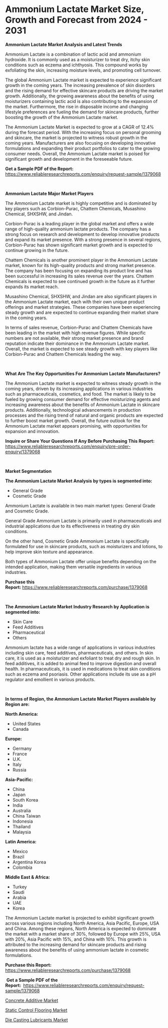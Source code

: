 <p><h1>Ammonium Lactate Market Size, Growth and Forecast from 2024 - 2031</h1></p><p><strong>Ammonium Lactate Market Analysis and Latest Trends</strong></p>
<p><p>Ammonium Lactate is a combination of lactic acid and ammonium hydroxide. It is commonly used as a moisturizer to treat dry, itchy skin conditions such as eczema and ichthyosis. This compound works by exfoliating the skin, increasing moisture levels, and promoting cell turnover.</p><p>The global Ammonium Lactate market is expected to experience significant growth in the coming years. The increasing prevalence of skin disorders and the rising demand for effective skincare products are driving the market growth. Additionally, the growing awareness about the benefits of using moisturizers containing lactic acid is also contributing to the expansion of the market. Furthermore, the rise in disposable income and changing lifestyle preferences are fueling the demand for skincare products, further boosting the growth of the Ammonium Lactate market.</p><p>The Ammonium Lactate Market is expected to grow at a CAGR of 12.4% during the forecast period. With the increasing focus on personal grooming and skincare, the market is projected to witness robust growth in the coming years. Manufacturers are also focusing on developing innovative formulations and expanding their product portfolios to cater to the growing consumer needs. Overall, the Ammonium Lactate market is poised for significant growth and development in the foreseeable future.</p></p>
<p><strong>Get a Sample PDF of the Report:&nbsp;</strong> <a href="https://www.reliableresearchreports.com/enquiry/request-sample/1379068">https://www.reliableresearchreports.com/enquiry/request-sample/1379068</a></p>
<p>&nbsp;</p>
<p><strong>Ammonium Lactate Major Market Players</strong></p>
<p><p>The Ammonium Lactate market is highly competitive and is dominated by key players such as Corbion-Purac, Chattem Chemicals, Musashino Chemical, SHXSHW, and Jindan. </p><p>Corbion-Purac is a leading player in the global market and offers a wide range of high-quality ammonium lactate products. The company has a strong focus on research and development to develop innovative products and expand its market presence. With a strong presence in several regions, Corbion-Purac has shown significant market growth and is expected to continue growing in the future. </p><p>Chattem Chemicals is another prominent player in the Ammonium Lactate market, known for its high-quality products and strong market presence. The company has been focusing on expanding its product line and has been successful in increasing its sales revenue over the years. Chattem Chemicals is expected to see continued growth in the future as it further expands its market reach. </p><p>Musashino Chemical, SHXSHW, and Jindan are also significant players in the Ammonium Lactate market, each with their own unique product offerings and market strategies. These companies have been experiencing steady growth and are expected to continue expanding their market share in the coming years. </p><p>In terms of sales revenue, Corbion-Purac and Chattem Chemicals have been leading in the market with high revenue figures. While specific numbers are not available, their strong market presence and brand reputation indicate their dominance in the Ammonium Lactate market. Overall, the market is expected to see steady growth with key players like Corbion-Purac and Chattem Chemicals leading the way.</p></p>
<p>&nbsp;</p>
<p><strong>What Are The Key Opportunities For Ammonium Lactate Manufacturers?</strong></p>
<p><p>The Ammonium Lactate market is expected to witness steady growth in the coming years, driven by its increasing applications in various industries such as pharmaceuticals, cosmetics, and food. The market is likely to be fueled by growing consumer demand for effective moisturizing agents and increasing awareness about the benefits of Ammonium Lactate in skincare products. Additionally, technological advancements in production processes and the rising trend of natural and organic products are expected to further boost market growth. Overall, the future outlook for the Ammonium Lactate market appears promising, with opportunities for expansion and innovation.</p></p>
<p><strong>Inquire or Share Your Questions If Any Before Purchasing This Report:</strong> <a href="https://www.reliableresearchreports.com/enquiry/pre-order-enquiry/1379068">https://www.reliableresearchreports.com/enquiry/pre-order-enquiry/1379068</a></p>
<p>&nbsp;</p>
<p><strong>Market Segmentation</strong></p>
<p><strong>The Ammonium Lactate Market Analysis by types is segmented into:</strong></p>
<p><ul><li>General Grade</li><li>Cosmetic Grade</li></ul></p>
<p><p>Ammonium Lactate is available in two main market types: General Grade and Cosmetic Grade. </p><p>General Grade Ammonium Lactate is primarily used in pharmaceuticals and industrial applications due to its effectiveness in treating dry skin conditions. </p><p>On the other hand, Cosmetic Grade Ammonium Lactate is specifically formulated for use in skincare products, such as moisturizers and lotions, to help improve skin texture and appearance. </p><p>Both types of Ammonium Lactate offer unique benefits depending on the intended application, making them versatile ingredients in various industries.</p></p>
<p><strong>Purchase this Report:&nbsp;</strong><a href="https://www.reliableresearchreports.com/purchase/1379068">https://www.reliableresearchreports.com/purchase/1379068</a></p>
<p>&nbsp;</p>
<p><strong>The Ammonium Lactate Market Industry Research by Application is segmented into:</strong></p>
<p><ul><li>Skin Care</li><li>Feed Additives</li><li>Pharmaceutical</li><li>Others</li></ul></p>
<p><p>Ammonium lactate has a wide range of applications in various industries including skin care, feed additives, pharmaceuticals, and others. In skin care, it is used as a moisturizer and exfoliant to treat dry and rough skin. In feed additives, it is added to animal feed to improve digestion and overall health. In pharmaceuticals, it is used in medications to treat skin conditions such as eczema and psoriasis. Other applications include its use as a pH regulator and emollient in various products.</p></p>
<p>&nbsp;</p>
<p><strong>In terms of Region, the Ammonium Lactate Market Players available by Region are:</strong></p>
<p>
    <p> <strong> North America: </strong>
        <ul>
            <li>United States</li>
            <li>Canada</li>
        </ul>
        </p> 
    <p> <strong> Europe: </strong>
        <ul>
            <li>Germany</li>
            <li>France</li>
            <li>U.K.</li>
            <li>Italy</li>
            <li>Russia</li>
        </ul>
        </p> 
    <p> <strong> Asia-Pacific: </strong>
        <ul>
            <li>China</li>
            <li>Japan</li>
            <li>South Korea</li>
            <li>India</li>
            <li>Australia</li>
            <li>China Taiwan</li>
            <li>Indonesia</li>
            <li>Thailand</li>
            <li>Malaysia</li>
        </ul>
        </p> 
    <p> <strong> Latin America: </strong>
        <ul>
            <li>Mexico</li>
            <li>Brazil</li>
            <li>Argentina Korea</li>
            <li>Colombia</li>
        </ul>
        </p> 
    <p> <strong> Middle East & Africa: </strong>
        <ul>
            <li>Turkey</li>
            <li>Saudi</li>
            <li>Arabia</li>
            <li>UAE</li>
            <li>Korea</li>
        </ul>
    </p>
    </p>
<p><p>The Ammonium Lactate market is projected to exhibit significant growth across various regions including North America, Asia Pacific, Europe, USA and China. Among these regions, North America is expected to dominate the market with a market share of 30%, followed by Europe with 25%, USA with 20%, Asia Pacific with 15%, and China with 10%. This growth is attributed to the increasing demand for skincare products and rising awareness about the benefits of using ammonium lactate in cosmetic formulations.</p></p>
<p><strong>Purchase this Report: </strong><a href="https://www.reliableresearchreports.com/purchase/1379068">https://www.reliableresearchreports.com/purchase/1379068</a></p>
<p>&nbsp;<strong>Get a Sample PDF of the Report:&nbsp;&nbsp;</strong><a href="https://www.reliableresearchreports.com/enquiry/request-sample/1379068">https://www.reliableresearchreports.com/enquiry/request-sample/1379068</a></p>
<p><strong></strong></p>
<p><p><a href="https://github.com/johnbach50/Market-Research-Report-List-2/blob/main/concrete-additive-market.md">Concrete Additive Market</a></p><p><a href="https://github.com/lylyparadise/Market-Research-Report-List-2/blob/main/static-control-flooring-market.md">Static Control Flooring Market</a></p><p><a href="https://github.com/GroverBarry/Market-Research-Report-List-4/blob/main/die-casting-lubricants-market.md">Die Casting Lubricants Market</a></p></p>